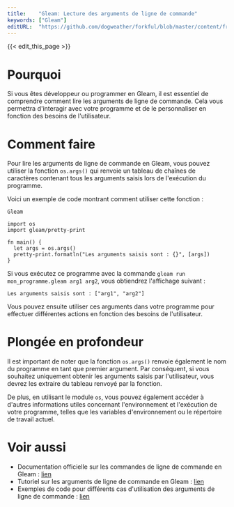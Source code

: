 ```yaml
---
title:    "Gleam: Lecture des arguments de ligne de commande"
keywords: ["Gleam"]
editURL:  "https://github.com/dogweather/forkful/blob/master/content/fr/gleam/reading-command-line-arguments.md"
---
```


{{< edit_this_page >}}

# Pourquoi

Si vous êtes développeur ou programmer en Gleam, il est essentiel de comprendre comment lire les arguments de ligne de commande. Cela vous permettra d'interagir avec votre programme et de le personnaliser en fonction des besoins de l'utilisateur.

# Comment faire

Pour lire les arguments de ligne de commande en Gleam, vous pouvez utiliser la fonction `os.args()` qui renvoie un tableau de chaînes de caractères contenant tous les arguments saisis lors de l'exécution du programme.

Voici un exemple de code montrant comment utiliser cette fonction :

```
Gleam

import os
import gleam/pretty-print

fn main() {
  let args = os.args()
  pretty-print.formatln("Les arguments saisis sont : {}", [args])
}
```

Si vous exécutez ce programme avec la commande `gleam run mon_programme.gleam arg1 arg2`, vous obtiendrez l'affichage suivant :

```
Les arguments saisis sont : ["arg1", "arg2"]
```

Vous pouvez ensuite utiliser ces arguments dans votre programme pour effectuer différentes actions en fonction des besoins de l'utilisateur.

# Plongée en profondeur

Il est important de noter que la fonction `os.args()` renvoie également le nom du programme en tant que premier argument. Par conséquent, si vous souhaitez uniquement obtenir les arguments saisis par l'utilisateur, vous devrez les extraire du tableau renvoyé par la fonction.

De plus, en utilisant le module `os`, vous pouvez également accéder à d'autres informations utiles concernant l'environnement et l'exécution de votre programme, telles que les variables d'environnement ou le répertoire de travail actuel.

# Voir aussi

- Documentation officielle sur les commandes de ligne de commande en Gleam : [lien](https://gleam.run/book/intro/Commandline_arguments.html)
- Tutoriel sur les arguments de ligne de commande en Gleam : [lien](https://dev.to/joelwurtz/comment-gerer-les-arguments-de-ligne-de-commande-en-gleam-1cje)
- Exemples de code pour différents cas d'utilisation des arguments de ligne de commande : [lien](https://github.com/search?q=language%3Agleam+command+line)